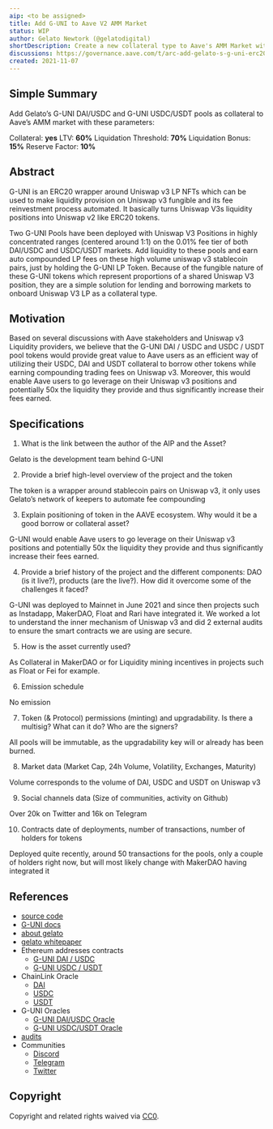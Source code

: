 ```yaml
---
aip: <to be assigned>
title: Add G-UNI to Aave V2 AMM Market
status: WIP
author: Gelato Newtork (@gelatodigital)
shortDescription: Create a new collateral type to Aave's AMM Market with G-UNI stablecoin LP tokens
discussions: https://governance.aave.com/t/arc-add-gelato-s-g-uni-erc20-uniswap-v3-positions-as-collateral-to-aave-s-amm-market/5687/5
created: 2021-11-07
---
```


## Simple Summary

Add Gelato’s G-UNI DAI/USDC and G-UNI USDC/USDT pools as collateral to Aave’s AMM market with these parameters:

Collateral: **yes**
LTV: **60%**
Liquidation Threshold: **70%**
Liquidation Bonus: **15%**
Reserve Factor: **10%**

## Abstract

G-UNI is an ERC20 wrapper around Uniswap v3 LP NFTs which can be used to make liquidity provision on Uniswap v3 fungible and its fee reinvestment process automated. It basically turns Uniswap V3s liquidity positions into Uniswap v2 like ERC20 tokens. 

Two G-UNI Pools have been deployed with Uniswap V3 Positions in highly concentrated ranges (centered around 1:1) on the 0.01% fee tier of both DAI/USDC and USDC/USDT markets. Add liquidity to these pools and earn auto compounded LP fees on these high volume uniswap v3 stablecoin pairs, just by holding the G-UNI LP Token. Because of the fungible nature of these G-UNI tokens which represent proportions of a shared Uniswap V3 position, they are a simple solution for lending and borrowing markets to onboard Uniswap V3 LP as a collateral type.

## Motivation

Based on several discussions with Aave stakeholders and Uniswap v3 Liquidity providers, we believe that the G-UNI DAI / USDC and USDC / USDT pool tokens would provide great value to Aave users as an efficient way of utilizing their USDC, DAI and USDT collateral to borrow other tokens while earning compounding trading fees on Uniswap v3. Moreover, this would enable Aave users to go leverage on their Uniswap v3 positions and potentially 50x the liquidity they provide and thus significantly increase their fees earned.

## Specifications

1. What is the link between the author of the AIP and the Asset?

Gelato is the development team behind G-UNI

2. Provide a brief high-level overview of the project and the token

The token is a wrapper around stablecoin pairs on Uniswap v3, it only uses Gelato’s network of keepers to automate fee compounding

3. Explain positioning of token in the AAVE ecosystem. Why would it be a good borrow or collateral asset?

G-UNI would enable Aave users to go leverage on their Uniswap v3 positions and potentially 50x the liquidity they provide and thus significantly increase their fees earned.

4. Provide a brief history of the project and the different components: DAO (is it live?), products (are the live?). How did it overcome some of the challenges it faced?

G-UNI was deployed to Mainnet in June 2021 and since then projects such as Instadapp, MakerDAO, Float and Rari have integrated it. We worked a lot to understand the inner mechanism of Uniswap v3 and did 2 external audits to ensure the smart contracts we are using are secure.

5. How is the asset currently used?

As Collateral in MakerDAO or for Liquidity mining incentives in projects such as Float or Fei for example.

6. Emission schedule

No emission

7. Token (& Protocol) permissions (minting) and upgradability. Is there a multisig? What can it do? Who are the signers?

All pools will be immutable, as the upgradability key will or already has been burned.

8. Market data (Market Cap, 24h Volume, Volatility, Exchanges, Maturity)

Volume corresponds to the volume of DAI, USDC and USDT on Uniswap v3

9. Social channels data (Size of communities, activity on Github)

Over 20k on Twitter and 16k on Telegram

10. Contracts date of deployments, number of transactions, number of holders for tokens

Deployed quite recently, around 50 transactions for the pools, only a couple of holders right now, but will most likely change with MakerDAO having integrated it

## References

* [source code](https://github.com/gelatodigital/g-uni-v1-core)
* [G-UNI docs](https://docs-g-uni.gelato.network/)
* [about gelato](https://gelato.network)
* [gelato whitepaper](https://drive.google.com/drive/folders/1M6i1sa-dRhodw08MCLseytHTdkeFweBH)
* Ethereum addresses contracts
  - [G-UNI DAI / USDC](https://etherscan.io/address/0x50379f632ca68d36e50cfbc8f78fe16bd1499d1e)
  - [G-UNI USDC / USDT](https://etherscan.io/address/0xd2eec91055f07fe24c9ccb25828ecfefd4be0c41)
* ChainLink Oracle
  - [DAI](https://etherscan.io/address/0xaed0c38402a5d19df6e4c03f4e2dced6e29c1ee9)
  - [USDC](https://etherscan.io/address/0x8fffffd4afb6115b954bd326cbe7b4ba576818f6)
  - [USDT](https://etherscan.io/address/0x3e7d1eab13ad0104d2750b8863b489d65364e32d)
* G-UNI Oracles
  - [G-UNI DAI/USDC Oracle](https://etherscan.io/address/0x7843ea2e3e60b24cc12b56c5627adc7f9f0749d6#code)
  - [G-UNI USDC/USDT Oracle](https://etherscan.io/address/0x399e3bb2bbd49c570aa6edc6ac390e0d0acbbd5e#code)
* [audits](https://drive.google.com/drive/folders/1AGg9HvaRM8SKlONRCv2rehlNkn5UwqJZ?usp=sharing)
* Communities
  - [Discord](https://discord.gg/ApbA39BKyJ)
  - [Telegram](https://t.me/therealgelatonetwork)
  - [Twitter](https://twitter.com/gelatonetwork)

## Copyright

Copyright and related rights waived via [CC0](https://creativecommons.org/publicdomain/zero/1.0/).


